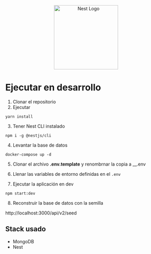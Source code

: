 <p align="center">
  <a href="http://nestjs.com/" target="blank"><img src="https://nestjs.com/img/logo-small.svg" width="200" alt="Nest Logo" /></a>
</p>

# Ejecutar en desarrollo

1. Clonar el repositorio
2. Ejecutar
```
yarn install
```
3. Tener Nest CLI instalado
```
npm i -g @nestjs/cli
```

4. Levantar la base de datos
```
docker-compose up -d
```

5. Clonar el archivo __.env.template__ y renombrnar la copia a __.env

6. Llenar las variables de entorno definidas en el ```.env``` 

7. Ejecutar la aplicación en dev

```
npm start:dev
```


8. Reconstruir la base de datos con la semilla

http://localhost:3000/api/v2/seed

## Stack usado
* MongoDB
* Nest